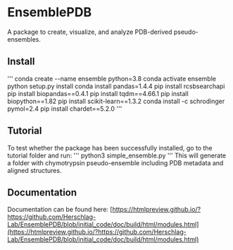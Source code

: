# EnsemblePDB
A package to create, visualize, and analyze  PDB-derived pseudo-ensembles.

## Install 
'''
conda create --name ensemble python=3.8
conda activate ensemble
python setup.py install
conda install pandas=1.4.4
pip install rcsbsearchapi
pip install biopandas==0.4.1
pip install tqdm==4.66.1
pip install biopython==1.82
pip install scikit-learn==1.3.2
conda install -c schrodinger pymol=2.4
pip install chardet==5.2.0
'''

## Tutorial

To test whether the package has been successfully installed, go to the tutorial folder and run:
'''
python3 simple_ensemble.py
'''
This will generate a folder with chymotrypsin pseudo-ensemble including PDB metadata and aligned structures.

## Documentation
Documentation can be found here:
[https://htmlpreview.github.io/?https://github.com/Herschlag-Lab/EnsemblePDB/blob/initial_code/doc/build/html/modules.html](https://htmlpreview.github.io/?https://github.com/Herschlag-Lab/EnsemblePDB/blob/initial_code/doc/build/html/modules.html)
